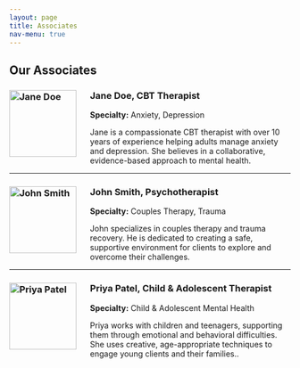 ```yaml
---
layout: page
title: Associates
nav-menu: true
---
```


## Our Associates

<div class="associates-list">

### <img src="assets/images/associate1.jpg" alt="Jane Doe" style="width:120px;float:left;margin-right:1.5em;"> Jane Doe, CBT Therapist
**Specialty:** Anxiety, Depression

Jane is a compassionate CBT therapist with over 10 years of experience helping adults manage anxiety and depression. She believes in a collaborative, evidence-based approach to mental health.

---

### <img src="assets/images/associate2.jpg" alt="John Smith" style="width:120px;float:left;margin-right:1.5em;"> John Smith, Psychotherapist
**Specialty:** Couples Therapy, Trauma

John specializes in couples therapy and trauma recovery. He is dedicated to creating a safe, supportive environment for clients to explore and overcome their challenges.

---

### <img src="assets/images/associate3.jpg" alt="Priya Patel" style="width:120px;float:left;margin-right:1.5em;"> Priya Patel, Child & Adolescent Therapist
**Specialty:** Child & Adolescent Mental Health

Priya works with children and teenagers, supporting them through emotional and behavioral difficulties. She uses creative, age-appropriate techniques to engage young clients and their families..

</div>

<!-- Replace the image paths with real associate photos as needed. --> 